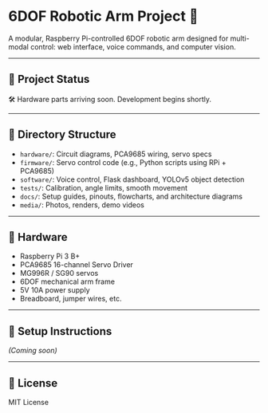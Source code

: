 # 6DOF Robotic Arm Project 🤖

A modular, Raspberry Pi-controlled 6DOF robotic arm designed for multi-modal control: web interface, voice commands, and computer vision.

---

## 🚧 Project Status

🛠️ Hardware parts arriving soon. Development begins shortly.

---

## 📁 Directory Structure

- `hardware/`: Circuit diagrams, PCA9685 wiring, servo specs
- `firmware/`: Servo control code (e.g., Python scripts using RPi + PCA9685)
- `software/`: Voice control, Flask dashboard, YOLOv5 object detection
- `tests/`: Calibration, angle limits, smooth movement
- `docs/`: Setup guides, pinouts, flowcharts, and architecture diagrams
- `media/`: Photos, renders, demo videos

---

## 🔧 Hardware

- Raspberry Pi 3 B+
- PCA9685 16-channel Servo Driver
- MG996R / SG90 servos
- 6DOF mechanical arm frame
- 5V 10A power supply
- Breadboard, jumper wires, etc.

---

## 🔌 Setup Instructions

_(Coming soon)_

---

## 📜 License

MIT License

